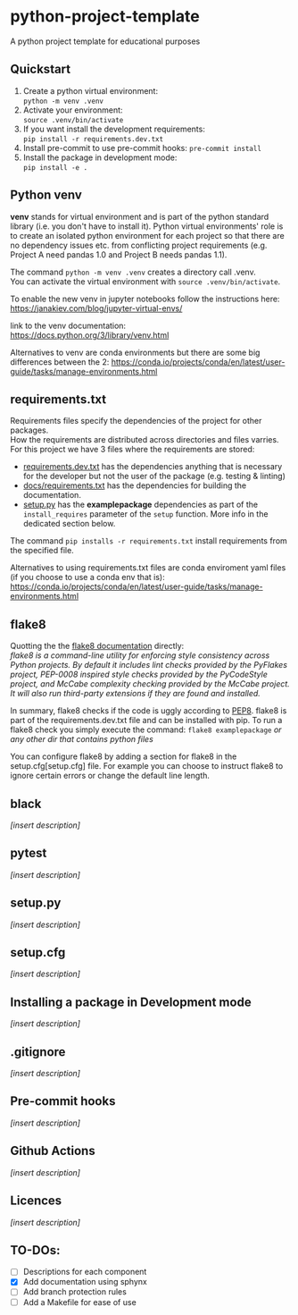 # python-project-template
A python project template for educational purposes

## Quickstart
1. Create a python virtual environment:  
`python -m venv .venv`
2. Activate your environment:  
`source .venv/bin/activate`
3. If you want install the development requirements:  
`pip install -r requirements.dev.txt`
4. Install pre-commit to use pre-commit hooks:
`pre-commit install`
5. Install the package in development mode:  
`pip install -e .`

## Python venv
**venv** stands for virtual environment and is part of the python standard library (i.e. you don't have to install it).
Python virtual environments' role is to create an isolated python environment for each project so that there are no dependency issues etc. from conflicting project requirements (e.g. Project A need pandas 1.0 and Project B needs pandas 1.1).  

The command `python -m venv .venv` creates a directory call .venv.  
You can activate the virtual environment with `source .venv/bin/activate`. 

To enable the new venv in jupyter notebooks follow the instructions here:  
https://janakiev.com/blog/jupyter-virtual-envs/

link to the venv documentation:  
https://docs.python.org/3/library/venv.html

Alternatives to venv are conda environments but there are some big differences between the 2: 
https://conda.io/projects/conda/en/latest/user-guide/tasks/manage-environments.html

## requirements.txt
Requirements files specify the dependencies of the project for other packages.  
How the requirements are distributed across directories and files varries.  
For this project we have 3 files where the requirements are stored: 
* [requirements.dev.txt](requirements.dev.txt) has the dependencies anything that is necessary for the developer but not the user of the package (e.g. testing & linting)
* [docs/requirements.txt](docs/requirements.txt) has the dependencies for building the documentation.
* [setup.py](setup.py) has the **examplepackage** dependencies as part of the `install_requires` parameter of the `setup` function. More info in the dedicated section below.  

The command `pip installs -r requirements.txt` install requirements from the specified file.

Alternatives to using requirements.txt files are conda enviroment yaml files (if you choose to use a conda env that is): 
https://conda.io/projects/conda/en/latest/user-guide/tasks/manage-environments.html

## flake8
Quotting the the [flake8 documentation](https://flake8.pycqa.org/en/latest/manpage.html) directly:  
*flake8 is a command-line utility for enforcing style consistency across Python projects. By default it includes lint checks provided by the PyFlakes project, PEP-0008 inspired style checks provided by the PyCodeStyle project, and McCabe complexity checking provided by the McCabe project. It will also run third-party extensions if they are found and installed.*

In summary, flake8 checks if the code is uggly according to [PEP8](https://www.python.org/dev/peps/pep-0008/).
flake8 is part of the requirements.dev.txt file and can be installed with pip.
To run a flake8 check you simply execute the command: 
`flake8 examplepackage` *or any other dir that contains python files* 

You can configure flake8 by adding a section for flake8 in the setup.cfg[setup.cfg] file. For example you can choose to instruct flake8 to ignore certain errors or change the default line length.

## black
*[insert description]*

## pytest
*[insert description]*

## setup.py
*[insert description]*

## setup.cfg
*[insert description]*

## Installing a package in Development mode
*[insert description]*

## .gitignore
*[insert description]*

## Pre-commit hooks
*[insert description]*

## Github Actions
*[insert description]*

## Licences
*[insert description]*

## TO-DOs:
- [ ] Descriptions for each component
- [X] Add documentation using sphynx
- [ ] Add branch protection rules
- [ ] Add a Makefile for ease of use
